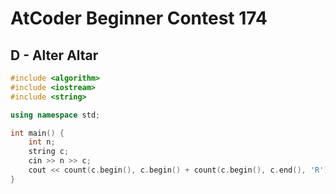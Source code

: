 # AtCoder Beginner Contest 174
## D - Alter Altar
```cpp
#include <algorithm>
#include <iostream>
#include <string>

using namespace std;

int main() {
    int n;
    string c;
    cin >> n >> c;
    cout << count(c.begin(), c.begin() + count(c.begin(), c.end(), 'R'), 'W') << endl;
}
```
